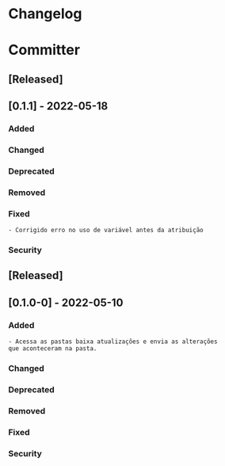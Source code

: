 # Changelog
# Committer

## [Released]
## [0.1.1] - 2022-05-18
### Added
### Changed
### Deprecated
### Removed
### Fixed
    - Corrigido erro no uso de variável antes da atribuição
### Security

## [Released]
## [0.1.0-0] - 2022-05-10
### Added
    - Acessa as pastas baixa atualizações e envia as alterações
    que aconteceram na pasta.
### Changed
### Deprecated
### Removed
### Fixed
### Security
